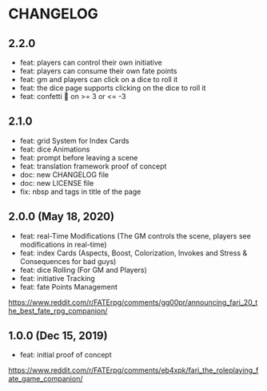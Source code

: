 # CHANGELOG

## 2.2.0

- feat: players can control their own initiative
- feat: players can consume their own fate points
- feat: gm and players can click on a dice to roll it
- feat: the dice page supports clicking on the dice to roll it
- feat: confetti 🎉 on >= 3 or <= -3

## 2.1.0

- feat: grid System for Index Cards
- feat: dice Animations
- feat: prompt before leaving a scene
- feat: translation framework proof of concept
- doc: new CHANGELOG file
- doc: new LICENSE file
- fix: nbsp and tags in title of the page

## 2.0.0 (May 18, 2020)

- feat: real-Time Modifications (The GM controls the scene, players see modifications in real-time)
- feat: index Cards (Aspects, Boost, Colorization, Invokes and Stress & Consequences for bad guys)
- feat: dice Rolling (For GM and Players)
- feat: initiative Tracking
- feat: fate Points Management

https://www.reddit.com/r/FATErpg/comments/gg00pr/announcing_fari_20_the_best_fate_rpg_companion/

## 1.0.0 (Dec 15, 2019)

- feat: initial proof of concept

https://www.reddit.com/r/FATErpg/comments/eb4xpk/fari_the_roleplaying_fate_game_companion/
